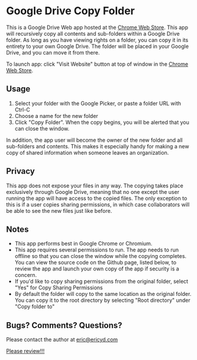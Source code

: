 Google Drive Copy Folder
===========

This is a Google Drive Web app hosted at the [Chrome Web Store](https://chrome.google.com/webstore/detail/copy-folder/kfbicpdhiofpicipfggljdhjokjblnhl). 
This app will recursively copy all contents and sub-folders within a Google Drive folder.  As long as you have viewing rights on a folder, you can copy it in its entirety to your own Google Drive.  The folder will be placed in your Google Drive, and you can move it from there.

To launch app: click "Visit Website" button at top of window in the [Chrome Web Store](https://chrome.google.com/webstore/detail/copy-folder/kfbicpdhiofpicipfggljdhjokjblnhl).

## Usage 

1. Select your folder with the Google Picker, or paste a folder URL with Ctrl-C
2. Choose a name for the new folder
3. Click "Copy Folder".  When the copy begins, you will be alerted that you can close the window.

In addition, the app user will become the owner of the new folder and all sub-folders and contents.  This makes it especially handy for making a new copy of shared information when someone leaves an organization.

## Privacy

This app does not expose your files in any way.  The copying takes place exclusively through Google Drive, meaning that no one except the user running the app will have access to the copied files.  The only exception to this is if a user copies sharing permissions, in which case collaborators will be able to see the new files just like before.

## Notes 

* This app performs best in Google Chrome or Chromium.
* This app requires several permissions to run.  The app needs to run offline so that you can close the window while the copying completes.  You can view the source code on the Github page, listed below, to review the app and launch your own copy of the app if security is a concern.
* If you'd like to copy sharing permissions from the original folder, select "Yes" for Copy Sharing Permissions
* By default the folder will copy to the same location as the original folder.  You can copy it to the root directory by selecting "Root directory" under "Copy folder to"

## Bugs? Comments? Questions?

Please contact the author at eric@ericyd.com

[Please review!!!](https://chrome.google.com/webstore/detail/copy-folder/kfbicpdhiofpicipfggljdhjokjblnhl/reviews)